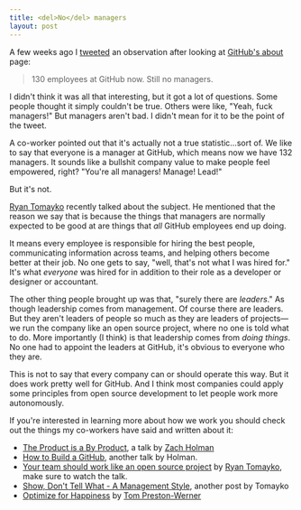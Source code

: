 ```yaml
---
title: <del>No</del> managers
layout: post
---
```


A few weeks ago I
[tweeted](https://twitter.com/bleikamp/status/261160546836045824) an observation
after looking at [GitHub's about](http://github.com/about/team) page:

> 130 employees at GitHub now. Still no managers.

I didn't think it was all that interesting, but it got a lot of questions. Some people thought it simply couldn't be true. Others were like, "Yeah, fuck managers!" But managers aren't bad. I didn't mean for it to be the point of the tweet.

A co-worker pointed out that it's actually not a true statistic…sort of. We like to say that everyone is a manager at GitHub, which means now we have 132 managers. It sounds like a bullshit company value to make people feel empowered, right? "You're all managers! Manage! Lead!"

But it's not.

[Ryan Tomayko](http://tomayko.com) recently talked about the subject. He mentioned that the reason we say that is because the things that managers are normally expected to be good at are things that *all* GitHub employees end up doing.

It means every employee is responsible for hiring the best people, communicating information across teams, and helping others become better at their job. No one gets to say, "well, that's not what I was hired for." It's what *everyone* was hired for in addition to their role as a developer or designer or accountant.

The other thing people brought up was that, "surely there are *leaders*." As though leadership comes from management. Of course there are leaders. But they aren't leaders of people so much as they are leaders of projects—we run the company like an open source project, where no one is told what to do. More importantly (I think) is that leadership comes from *doing things*. No one had to appoint the leaders at GitHub, it's obvious to everyone who they are.

This is not to say that every company can or should operate this way. But it does work pretty well for GitHub. And I think most companies could apply some principles from open source development to let people work more autonomously.

If you're interested in learning more about how we work you should check out the things my co-workers have said and written about it:

* [The Product is a By Product](http://zachholman.com/talk/product-is-the-byproduct), a talk by [Zach Holman](http://zachholman.com)
* [How to Build a GitHub](http://zachholman.com/talk/how-to-build-a-github), another talk by Holman.
* [Your team should work like an open source project](http://tomayko.com/writings/adopt-an-open-source-process-constraints) by [Ryan Tomayko](http://tomayko.com), make sure to watch the talk.
* [Show, Don't Tell What - A Management Style](http://tomayko.com/writings/management-style), another post by Tomayko
* [Optimize for Happiness](https://speakerdeck.com/mojombo/optimizing-for-happiness) by [Tom Preston-Werner](http://tom.preston-werner.com)